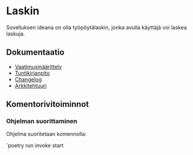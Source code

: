 # Laskin

Sovelluksen ideana on olla työpöytälaskin, jonka avulla käyttäjä voi laskea laskuja.

## Dokumentaatio

* [Vaatimusmäärittely](calculator/dokumentaatio/vaatimusmaarittely.md)
* [Tuntikirjanpito](calculator/dokumentaatio/tuntikirjanpito.md)
* [Changelog](calculator/dokumentaatio/changelog.md)
* [Arkkitehtuuri](calculator/dokumentaatio/arkkitehtuuri.md)


## Komentorivitoiminnot

### Ohjelman suorittaminen
Ohjelma suoritetaan komennolla:

`poetry run invoke start
